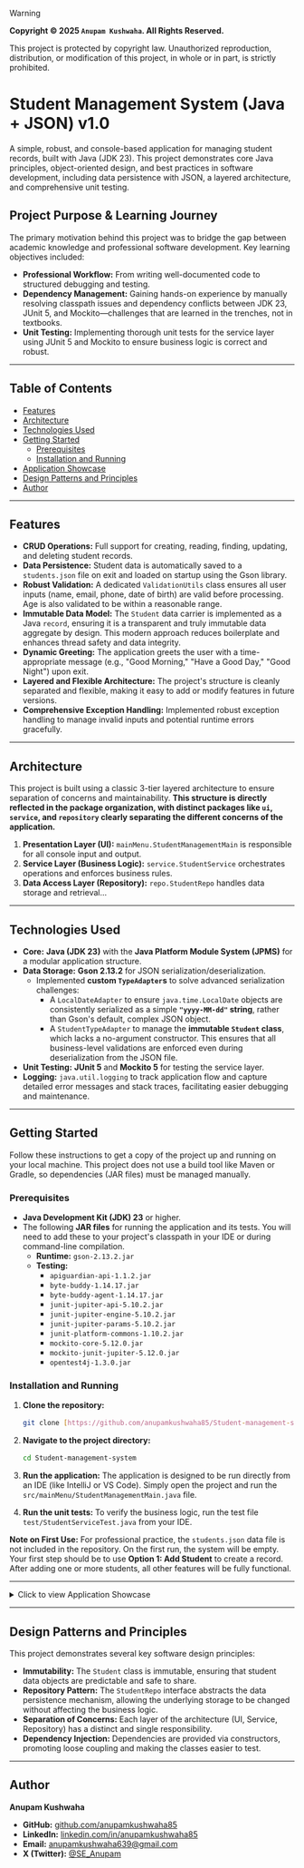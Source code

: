 > [!WARNING]
> **Copyright &copy; 2025 `Anupam Kushwaha`. All Rights Reserved.**
>
> This project is protected by copyright law. Unauthorized reproduction, distribution, or modification of this project, in whole or in part, is strictly prohibited.


# Student Management System (Java + JSON) v1.0

A simple, robust, and console-based application for managing student records, built with Java (JDK 23). This project demonstrates core Java principles, object-oriented design, and best practices in software development, including data persistence with JSON, a layered architecture, and comprehensive unit testing.

## Project Purpose & Learning Journey

The primary motivation behind this project was to bridge the gap between academic knowledge and professional software development. Key learning objectives included:

* **Professional Workflow:** From writing well-documented code to structured debugging and testing.
* **Dependency Management:** Gaining hands-on experience by manually resolving classpath issues and dependency conflicts between JDK 23, JUnit 5, and Mockito—challenges that are learned in the trenches, not in textbooks.
* **Unit Testing:** Implementing thorough unit tests for the service layer using JUnit 5 and Mockito to ensure business logic is correct and robust.

---

## Table of Contents

- [Features](#features)
- [Architecture](#architecture)
- [Technologies Used](#technologies-used)
- [Getting Started](#getting-started)
    - [Prerequisites](#prerequisites)
    - [Installation and Running](#installation-and-running)
- [Application Showcase](#application-showcase)
- [Design Patterns and Principles](#design-patterns-and-principles)
- [Author](#author)

---

## Features

- **CRUD Operations:** Full support for creating, reading, finding, updating, and deleting student records.
- **Data Persistence:** Student data is automatically saved to a `students.json` file on exit and loaded on startup using the Gson library.
- **Robust Validation:** A dedicated `ValidationUtils` class ensures all user inputs (name, email, phone, date of birth) are valid before processing. Age is also validated to be within a reasonable range.
- **Immutable Data Model:** The `Student` data carrier is implemented as a Java `record`, ensuring it is a transparent and truly immutable data aggregate by design. This modern approach reduces boilerplate and enhances thread safety and data integrity.
- **Dynamic Greeting:** The application greets the user with a time-appropriate message (e.g., "Good Morning," "Have a Good Day," "Good Night") upon exit.
- **Layered and Flexible Architecture:** The project's structure is cleanly separated and flexible, making it easy to add or modify features in future versions.
- **Comprehensive Exception Handling:** Implemented robust exception handling to manage invalid inputs and potential runtime errors gracefully.

---

## Architecture

This project is built using a classic 3-tier layered architecture to ensure separation of concerns and maintainability. **This structure is directly reflected in the package organization, with distinct packages like `ui`, `service`, and `repository` clearly separating the different concerns of the application.**

1.  **Presentation Layer (UI):** `mainMenu.StudentManagementMain` is responsible for all console input and output.
2.  **Service Layer (Business Logic):** `service.StudentService` orchestrates operations and enforces business rules.
3.  **Data Access Layer (Repository):** `repo.StudentRepo` handles data storage and retrieval...

---
## Technologies Used

- **Core:** **Java (JDK 23)** with the **Java Platform Module System (JPMS)** for a modular application structure.
- **Data Storage:** **Gson 2.13.2** for JSON serialization/deserialization.
    - Implemented **custom `TypeAdapter`s** to solve advanced serialization challenges:
        - A `LocalDateAdapter` to ensure `java.time.LocalDate` objects are consistently serialized as a simple **`"yyyy-MM-dd"` string**, rather than Gson's default, complex JSON object.
        - A `StudentTypeAdapter` to manage the **immutable `Student` class**, which lacks a no-argument constructor. This ensures that all business-level validations are enforced even during deserialization from the JSON file.
- **Unit Testing:** **JUnit 5** and **Mockito 5** for testing the service layer.
- **Logging:** `java.util.logging` to track application flow and capture detailed error messages and stack traces, facilitating easier debugging and maintenance.

---

## Getting Started

Follow these instructions to get a copy of the project up and running on your local machine. This project does not use a build tool like Maven or Gradle, so dependencies (JAR files) must be managed manually.

### Prerequisites

- **Java Development Kit (JDK) 23** or higher.
- The following **JAR files** for running the application and its tests. You will need to add these to your project's classpath in your IDE or during command-line compilation.
    - **Runtime:** `gson-2.13.2.jar`
    - **Testing:**
        - `apiguardian-api-1.1.2.jar`
        - `byte-buddy-1.14.17.jar`
        - `byte-buddy-agent-1.14.17.jar`
        - `junit-jupiter-api-5.10.2.jar`
        - `junit-jupiter-engine-5.10.2.jar`
        - `junit-jupiter-params-5.10.2.jar`
        - `junit-platform-commons-1.10.2.jar`
        - `mockito-core-5.12.0.jar`
        - `mockito-junit-jupiter-5.12.0.jar`
        - `opentest4j-1.3.0.jar`

### Installation and Running

1.  **Clone the repository:**
    ```bash
    git clone [https://github.com/anupamkushwaha85/Student-management-system.git](https://github.com/anupamkushwaha85/Student-management-system.git)
    ```
2.  **Navigate to the project directory:**
    ```bash
    cd Student-management-system
    ```
3.  **Run the application:**
    The application is designed to be run directly from an IDE (like IntelliJ or VS Code). Simply open the project and run the `src/mainMenu/StudentManagementMain.java` file.

   4.  **Run the unit tests:**
       To verify the business logic, run the test file `test/StudentServiceTest.java` from your IDE.

**Note on First Use:**
       For professional practice, the `students.json` data file is not included in the repository. On the first run, the system will be empty. 
       Your first step should be to use **Option 1: Add Student** to create a record. After adding one or more students, all other features will be fully functional.

---
<details>
<summary>Click to view Application Showcase</summary>


## Application Showcase

Here is a showcase of the application's core features, from the main menu to data validation and testing.

**1. Main Menu**
The clean and simple entry point for all operations.
![Main Menu](./screenshots/main_menu.png)

---

**2. Adding a Student**
Adding a student records that will auto save in json file.
![Displaying All Students](./screenshots/add_student.png)

---

**3. Displaying All Students**
Viewing all student records currently stored in the system.
![Displaying All Students](./screenshots/display_all_students.png)

---

**4. Finding a Specific Student**
Searching for a single student by their unique ID.
![Finding a Student](./screenshots/find_student.png)

---

**5. Updating a Student's Record**
The interactive sub-menu for modifying a student's details.
![Updating a Student](./screenshots/update_student.png)

---

**6. Deleting a Student**
Removing a student record from the system.
![Deleting a Student](./screenshots/delete_student.png)

---

**7. Robust Input Validation**
The application gracefully handles invalid input, such as an incorrect date of birth format, preventing bad data.
![Invalid Date of Birth Error](./screenshots/error_validation_dob.png)

---

**8. Successful Unit Tests**
Proof of a well-tested service layer with 10 successful unit tests executed via the JUnit test runner.
![Successful Unit Tests](./screenshots/test_console.png)
</details>

---

## Design Patterns and Principles

This project demonstrates several key software design principles:

- **Immutability:** The `Student` class is immutable, ensuring that student data objects are predictable and safe to share.
- **Repository Pattern:** The `StudentRepo` interface abstracts the data persistence mechanism, allowing the underlying storage to be changed without affecting the business logic.
- **Separation of Concerns:** Each layer of the architecture (UI, Service, Repository) has a distinct and single responsibility.
- **Dependency Injection:** Dependencies are provided via constructors, promoting loose coupling and making the classes easier to test.

---

## Author

**Anupam Kushwaha**

- **GitHub:** [github.com/anupamkushwaha85](https://github.com/anupamkushwaha85)
- **LinkedIn:** [linkedin.com/in/anupamkushwaha85](https://www.linkedin.com/in/anupamkushwaha85)
- **Email:** [anupamkushwaha639@gmail.com](mailto:anupamkushwaha639@gmail.com)
- **X (Twitter):** [@SE_Anupam](https://x.com/SE_Anupam)